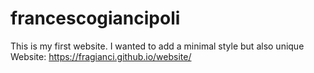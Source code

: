 # francescogiancipoli
This is my first website. I wanted to add a minimal style but also unique
Website: https://fragianci.github.io/website/
